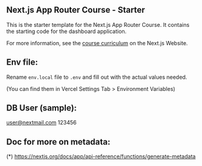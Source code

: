 ## Next.js App Router Course - Starter

This is the starter template for the Next.js App Router Course. It contains the starting code for the dashboard application.

For more information, see the [course curriculum](https://nextjs.org/learn) on the Next.js Website.

## Env file:

Rename `env.local` file to  `.env` and fill out with the actual values needed.

(You can find them in Vercel Settings Tab > Environment Variables)

## DB User (sample):

user@nextmail.com
123456

## Doc for more on metadata:

(*) https://nextjs.org/docs/app/api-reference/functions/generate-metadata
